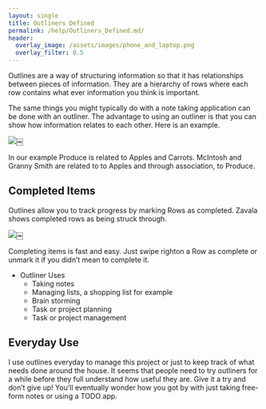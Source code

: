 ```yaml
---
layout: single
title: Outliners Defined
permalink: /help/Outliners_Defined.md/
header:
  overlay_image: /assets/images/phone_and_laptop.png
  overlay_filter: 0.5
---
```




Outlines are a way of structuring information so that it has relationships between pieces of information. They are a hierarchy of rows where each row contains what ever information you think is important.

The same things you might typically do with a note taking application can be done with an outliner. The advantage to using an outliner is that you can show how information relates to each other. Here is an example.

![](/assets/images/help/6FB6664B-AEB6-4ABD-88B8-F689B35E091A.png)￼

In our example Produce is related to Apples and Carrots. McIntosh and Granny Smith are related to to Apples and through association, to Produce.

## Completed Items

Outlines allow you to track progress by marking Rows as completed. Zavala shows completed rows as being struck through.

![](/assets/images/help/BFEA95F3-0FF6-4578-97B8-B622BB7FD68F.png)￼

Completing items is fast and easy. Just swipe righton a Row as complete or unmark it if you didn’t mean to complete it.

* Outliner Uses
	* Taking notes
	* Managing lists, a shopping list for example
	* Brain storming
	* Task or project planning
	* Task or project management

## Everyday Use

I use outlines everyday to manage this project or just to keep track of what needs done around the house. It seems that people need to try outliners for a while before they full understand how useful they are. Give it a try and don’t give up! You’ll eventually wonder how you got by with just taking free-form notes or using a TODO app.